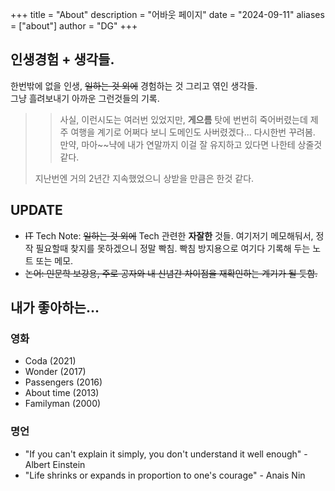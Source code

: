 +++
title = "About"
description = "어바웃 페이지"
date = "2024-09-11"
aliases = ["about"]
author = "DG"
+++

## 인생경험 + 생각들.
 
한번밖에 없을 인생, ~~일하는 것 외에~~ 경험하는 것 그리고 엮인 생각들.</br>
그냥 흘려보내기 아까운 그런것들의 기록.
 
>> 사실,
>> 이런시도는 여러번 있었지만, **게으름** 탓에 번번히 죽어버렸는데
>> 제주 여행을 계기로 어쩌다 보니 도메인도 사버렸겠다... 다시한번 꾸려봄.
>> 만약, 마아~~냑에 내가 연말까지 이걸 잘 유지하고 있다면
>> 나한테 상줄것 같다. </br>
>>
> 지난번엔 거의 2년간 지속했었으니 상받을 만큼은 한것 같다. 


## UPDATE
* ~~IT~~ Tech Note: ~~일하는 것 외에~~ Tech 관련한 **자잘한** 것들. 여기저기 메모해둬서, 정작 필요할때 찾지를 못하겠으니
정말 빡침. 빡침 방지용으로 여기다 기록해 두는 노트 또는 메모.
* ~~논어: 인문학 보강용, 주로 공자와 내 신념간 차이점을 재확인하는 계기가 될 듯함.~~

## 내가 좋아하는...

### 영화
* Coda (2021)
* Wonder (2017)
* Passengers (2016)
* About time (2013)
* Familyman (2000)

### 명언
* "If you can't explain it simply, you don't understand it well enough" - Albert Einstein
* "Life shrinks or expands in proportion to one's courage" - Anais Nin
